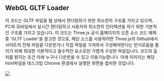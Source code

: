 <h2>WebGL GLTF Loader</h2>
이 코드는 GLTF 파일을 웹 상에서 렌더링하기 위한 최소한의 구조를 가지고 있으며, PC와 모바일에서 실시간 렌더링하고 사용자와 최소한의 인터랙션을 하기 위한 기본적인 구조를 가지고 있습니다. 
이 코드는 Three.js 공식 홈페이지의 오픈 소스 코드 예제 중 'GLTF Loader'을 참고한 것으로, 해당 소스를 사용하려면 Three.js의 Github에서 사이트의 전체 파일을 다운받거나 직접 파일을 가져와서 구성해야한다는 번거로움을 줄이기 위해 최대한 기본적이고 필수적인 요소로만 가볍게 구성한 파일입니다. 
코드의 출처를 밝히는 조건 아래 누구나 다운받을 수 있고 이용가능합니다. 
아래 이미지는 해당 html파일을 데스크탑 Chrome 환경에서 실행한 화면을 캡처한 것입니다. <br>
<br>
<img src="https://github.com/madfield/webgl_gltf_loader_base/blob/main/sample/capture.png?raw=true">


